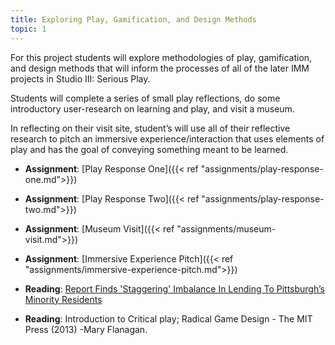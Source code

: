```yaml
---
title: Exploring Play, Gamification, and Design Methods
topic: 1
---
```


For this project students will explore methodologies of play, gamification, and design methods that will inform the processes of all of the later IMM projects in Studio III: Serious Play.

Students will complete a series of small play reflections, do some introductory user-research on learning and play, and visit a museum.

In reflecting on their visit site, student’s will use all of their reflective research to pitch an immersive experience/interaction that uses elements of play and has the goal of conveying something meant to be learned.

- **Assignment**: [Play Response One]({{< ref "assignments/play-response-one.md">}})
- **Assignment**: [Play Response Two]({{< ref "assignments/play-response-two.md">}})
- **Assignment**: [Museum Visit]({{< ref "assignments/museum-visit.md">}})
- **Assignment**: [Immersive Experience Pitch]({{< ref "assignments/immersive-experience-pitch.md">}})

- **Reading**: [Report Finds 'Staggering' Imbalance In Lending To Pittsburgh’s Minority Residents](https://www.wesa.fm/development-transportation/2021-09-09/report-finds-staggering-imbalance-in-lending-to-pittsburghs-minority-residents)
- **Reading**: Introduction to Critical play; Radical Game Design - The MIT Press (2013) -Mary Flanagan. 